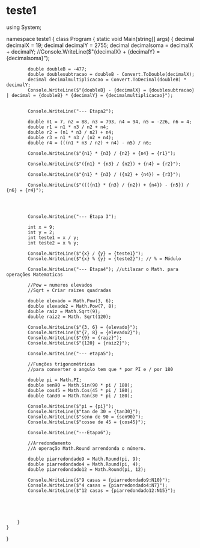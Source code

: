 # teste1
using System;

namespace teste1
{
    class Program
    {
        static void Main(string[] args)
        {
            decimal decimalX = 19;
            decimal decimalY = 2755;
            decimal decimalsoma = decimalX + decimalY;
            //Console.WriteLine($"{decimalX} + {decimalY} = {decimalsoma}");


            double doubleB = -477;
            double doublesubtracao = doubleB - Convert.ToDouble(decimalX);
            decimal decimalmultiplicacao = Convert.ToDecimal(doubleB) * decimalY;
            Console.WriteLine($"{doubleB} - {decimalX} = {doublesubtracao} | decimal = {doubleB} * {decimalY} = {decimalmultiplicacao}");


            Console.WriteLine("--- Etapa2");

            double n1 = 7, n2 = 88, n3 = 793, n4 = 94, n5 = -226, n6 = 4;
            double r1 = n1 * n3 / n2 + n4;
            double r2 = (n1 * n3 / n2) + n4;
            double r3 = n1 * n3 / (n2 + n4);
            double r4 = (((n1 * n3 / n2) + n4) - n5) / n6;

            Console.WriteLine($"{n1} * {n3} / {n2} + {n4} = {r1}");
            
            Console.WriteLine($"({n1} * {n3} / {n2}) + {n4} = {r2}");

            Console.WriteLine($"{n1} * {n3} / ({n2} + {n4}) = {r3}");

            Console.WriteLine($"((({n1} * {n3} / {n2}) + {n4}) - {n5}) / {n6} = {r4}");

            


            Console.WriteLine("--- Etapa 3");

            int x = 9;
            int y = 2;
            int teste1 = x / y;
            int teste2 = x % y;

            Console.WriteLine($"{x} / {y} = {teste1}");
            Console.WriteLine($"{x} % {y} = {teste2}"); // % = Módulo

            Console.WriteLine("--- Etapa4"); //utilazar o Math. para operações Matematicas

            //Pow = numeros elevados
            //Sqrt = Criar raizes quadradas

            double elevado = Math.Pow(3, 6);
            double elevado2 = Math.Pow(7, 8);
            double raiz = Math.Sqrt(9);
            double raiz2 = Math. Sqrt(120);

            Console.WriteLine($"{3, 6} = {elevado}");
            Console.WriteLine($"{7, 8} = {elevado2}");
            Console.WriteLine($"{9} = {raiz}");
            Console.WriteLine($"{120} = {raiz2}");

            Console.WriteLine("--- etapa5");

            //Funções trigonométricas
            //para converter o angulo tem que * por PI e / por 180

            double pi = Math.PI;
            double sen90 = Math.Sin(90 * pi / 180);
            double cos45 = Math.Cos(45 * pi / 180);
            double tan30 = Math.Tan(30 * pi / 180);

            Console.WriteLine($"pi = {pi}");
            Console.WriteLine($"tan de 30 = {tan30}");
            Console.WriteLine($"seno de 90 = {sen90}");
            Console.WriteLine($"cosse de 45 = {cos45}");

            Console.WriteLine("---Etapa6");

            //Arredondamento
            //A operação Math.Round arrendonda o número.

            double piarredondado9 = Math.Round(pi, 9);
            double piarredondado4 = Math.Round(pi, 4); 
            double piarredondado12 = Math.Round(pi, 12);

            Console.WriteLine($"9 casas = {piarredondado9:N10}");
            Console.WriteLine($"4 casas = {piarredondado4:N7}");
            Console.WriteLine($"12 casas = {piarredondado12:N15}");





        }
    }
}
